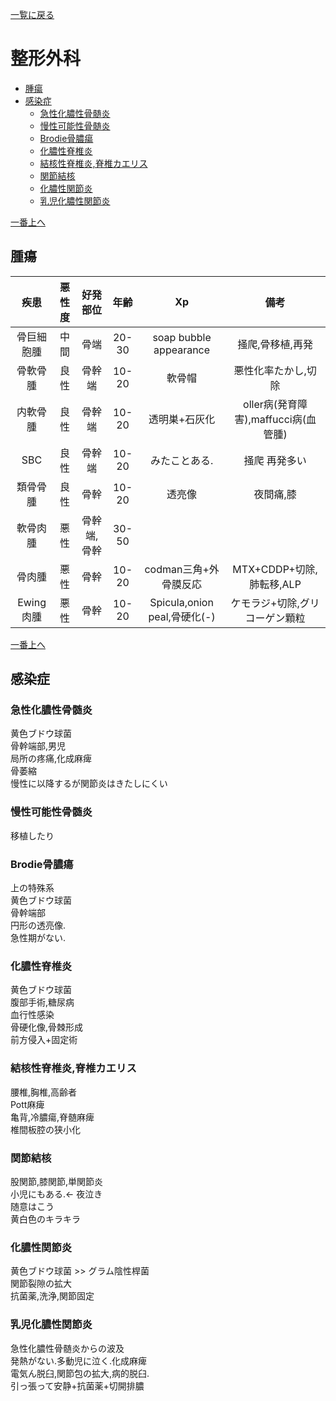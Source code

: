 [一覧に戻る](../README.md)

# 整形外科

* [腫瘍](#腫瘍)
* [感染症](#感染症)
    * [急性化膿性骨髄炎](#急性化膿性骨髄炎)
    * [慢性可能性骨髄炎](#慢性可能性骨髄炎)
    * [Brodie骨膿瘍](#brodie骨膿瘍)
    * [化膿性脊椎炎](#化膿性脊椎炎)
    * [結核性脊椎炎,脊椎カエリス](#結核性脊椎炎,脊椎カエリス)
    * [関節結核](#関節結核)
    * [化膿性関節炎](#化膿性関節炎)
    * [乳児化膿性関節炎](#乳児化膿性関節炎)


[一番上へ](#整形外科)
## 腫瘍
|    疾患    | 悪性度 |  好発部位   | 年齢  |              Xp              |                 備考                 |
| :--------: | :----: | :---------: | :---: | :--------------------------: | :----------------------------------: |
| 骨巨細胞腫 |  中間  |    骨端     | 20-30 |    soap bubble appearance    |           掻爬,骨移植,再発           |
|  骨軟骨腫  |  良性  |   骨幹端    | 10-20 |            軟骨帽            |         悪性化率たかし,切除          |
|  内軟骨腫  |  良性  |   骨幹端    | 10-20 |        透明巣+石灰化         | oller病(発育障害),maffucci病(血管腫) |
|    SBC     |  良性  |   骨幹端    | 10-20 |        みたことある.         |            掻爬 再発多い             |
|  類骨骨腫  |  良性  |    骨幹     | 10-20 |            透亮像            |              夜間痛,膝               |
|  軟骨肉腫  |  悪性  | 骨幹端,骨幹 | 30-50 |                              |                                      |
|   骨肉腫   |  悪性  |    骨幹     | 10-20 |    codman三角+外骨膜反応     |       MTX+CDDP+切除,肺転移,ALP       |
| Ewing肉腫  |  悪性  |    骨幹     | 10-20 | Spicula,onion peal,骨硬化(-) |    ケモラジ+切除,グリコーゲン顆粒    |

[一番上へ](#整形外科)
## 感染症
### 急性化膿性骨髄炎
黄色ブドウ球菌  
骨幹端部,男児  
局所の疼痛,化成麻痺  
骨萎縮  
慢性に以降するが関節炎はきたしにくい  
### 慢性可能性骨髄炎
移植したり
### Brodie骨膿瘍
上の特殊系  
黄色ブドウ球菌  
骨幹端部  
円形の透亮像.  
急性期がない.  
### 化膿性脊椎炎
黄色ブドウ球菌  
腹部手術,糖尿病  
血行性感染  
骨硬化像,骨棘形成  
前方侵入+固定術  
### 結核性脊椎炎,脊椎カエリス
腰椎,胸椎,高齢者  
Pott麻痺  
亀背,冷膿瘍,脊髄麻痺  
椎間板腔の狭小化  
### 関節結核
股関節,膝関節,単関節炎  
小児にもある.← 夜泣き  
随意はこう  
黄白色のキラキラ  
### 化膿性関節炎
黄色ブドウ球菌 >> グラム陰性桿菌   
関節裂隙の拡大  
抗菌薬,洗浄,関節固定
### 乳児化膿性関節炎
急性化膿性骨髄炎からの波及  
発熱がない.多動児に泣く.化成麻痺  
電気ん脱臼,関節包の拡大,病的脱臼.  
引っ張って安静+抗菌薬+切開排膿

